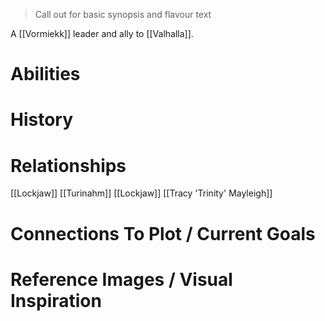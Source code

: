 > Call out for basic synopsis and flavour text

A [[Vormiekk]] leader and ally to [[Valhalla]].
# Abilities

# History

# Relationships
[[Lockjaw]]
[[Turinahm]]
[[Lockjaw]]
[[Tracy 'Trinity' Mayleigh]]
# Connections To Plot / Current Goals

# Reference Images / Visual Inspiration
